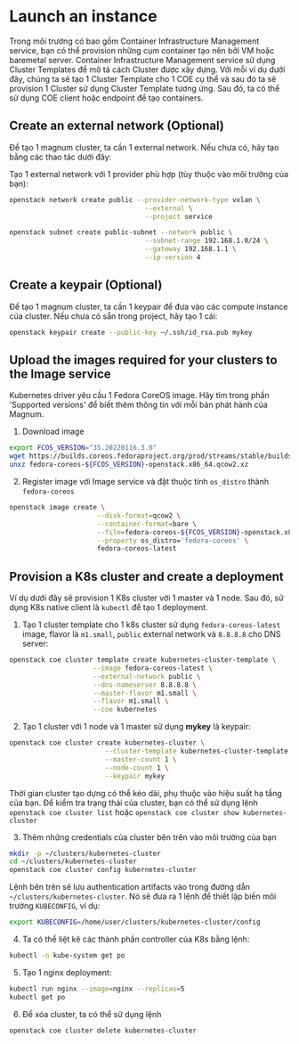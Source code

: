 # Launch an instance

Trong môi trường có bao gồm Container Infrastructure Management service, bạn có thể provision những cụm container tạo nên bởi VM hoặc baremetal server. Container Infrastructure Management service sử dụng Cluster Templates để mô tả cách Cluster được xây dựng. Với mỗi ví dụ dưới đây, chúng ta sẽ tạo 1 Cluster Template cho 1 COE cụ thể và sau đó ta sẽ provision 1 Cluster sử dụng Cluster Template tương ứng. Sau đó, ta có thể sử dụng COE client hoặc endpoint để tạo containers.

## Create an external network (Optional)

Để tạo 1 magnum cluster, ta cần 1 external network. Nếu chưa có, hãy tạo bằng các thao tác dưới đây:

Tạo 1 external network với 1 provider phù hợp (tùy thuộc vào môi trường của bạn):

```sh
openstack network create public --provider-network-type vxlan \
                                  --external \
                                  --project service

openstack subnet create public-subnet --network public \
                                  --subnet-range 192.168.1.0/24 \
                                  --gateway 192.168.1.1 \
                                  --ip-version 4
```

## Create a keypair (Optional)

Để tạo 1 magnum cluster, ta cần 1 keypair để đưa vào các compute instance của cluster. Nếu chưa có sẵn trong project, hãy tạo 1 cái:

```sh
openstack keypair create --public-key ~/.ssh/id_rsa.pub mykey
```

## Upload the images required for your clusters to the Image service

Kubernetes driver yêu cầu 1 Fedora CoreOS image. Hãy tìm trong phần 'Supported versions' để biết thêm thông tin với mỗi bản phát hành của Magnum.

1. Download image

```sh
export FCOS_VERSION="35.20220116.3.0"
wget https://builds.coreos.fedoraproject.org/prod/streams/stable/builds/${FCOS_VERSION}/x86_64/fedora-coreos-${FCOS_VERSION}-openstack.x86_64.qcow2.xz
unxz fedora-coreos-${FCOS_VERSION}-openstack.x86_64.qcow2.xz
```

2. Register image với Image service và đặt thuộc tính ```os_distro``` thành ```fedora-coreos```

```sh
openstack image create \
                      --disk-format=qcow2 \
                      --container-format=bare \
                      --file=fedora-coreos-${FCOS_VERSION}-openstack.x86_64.qcow2 \
                      --property os_distro='fedora-coreos' \
                      fedora-coreos-latest
```

## Provision a K8s cluster and create a deployment

Ví dụ dưới đây sẽ provision 1 K8s cluster với 1 master và 1 node. Sau đó, sử dụng K8s native client là ```kubectl``` để tạo 1 deployment.

1. Tạo 1 cluster template cho 1 k8s cluster sử dụng ```fedora-coreos-latest``` image, flavor là ```m1.small```, ```public``` external network và ```8.8.8.8``` cho DNS server:

```sh
openstack coe cluster template create kubernetes-cluster-template \
                     --image fedora-coreos-latest \
                     --external-network public \
                     --dns-nameserver 8.8.8.8 \
                     --master-flavor m1.small \
                     --flavor m1.small \
                     --coe kubernetes
```

2. Tạo 1 cluster với 1 node và 1 master sử dụng **mykey** là keypair:

```sh
openstack coe cluster create kubernetes-cluster \
                        --cluster-template kubernetes-cluster-template \
                        --master-count 1 \
                        --node-count 1 \
                        --keypair mykey
```

Thời gian cluster tạo dựng có thể kéo dài, phụ thuộc vào hiệu suất hạ tầng của bạn. Để kiểm tra trạng thái của cluster, bạn có thể sử dụng lệnh ```openstack coe cluster list``` hoặc ```openstack coe cluster show kubernetes-cluster```

3. Thêm những credentials của cluster bên trên vào môi trường của bạn

```sh
mkdir -p ~/clusters/kubernetes-cluster
cd ~/clusters/kubernetes-cluster
openstack coe cluster config kubernetes-cluster
```

Lệnh bên trên sẽ lưu authentication artifacts vào trong đường dẫn ```~/clusters/kubernetes-cluster```. Nó sẽ đưa ra 1 lệnh để thiết lập biến môi trường ```KUBECONFIG```, ví dụ:

```sh
export KUBECONFIG=/home/user/clusters/kubernetes-cluster/config
```

4. Ta có thể liệt kê các thành phần controller của K8s bằng lệnh:

```sh
kubectl -n kube-system get po
```

5. Tạo 1 nginx deployment:

```sh
kubectl run nginx --image=nginx --replicas=5
kubectl get po
```

6. Để xóa cluster, ta có thể sử dụng lệnh

```sh
openstack coe cluster delete kubernetes-cluster
```